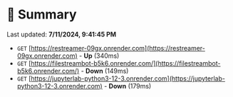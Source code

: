 # 📖 Summary
Last updated: **7/11/2024, 9:41:45 PM**

- `GET` [https://restreamer-09gx.onrender.com](https://restreamer-09gx.onrender.com) - **Up** (340ms)
- `GET` [https://filestreambot-b5k6.onrender.com/](https://filestreambot-b5k6.onrender.com/) - **Down** (149ms)
- `GET` [https://jupyterlab-python3-12-3.onrender.com](https://jupyterlab-python3-12-3.onrender.com) - **Down** (179ms)
